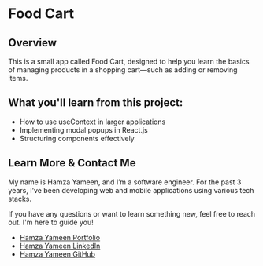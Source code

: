 # Food Cart

## Overview

This is a small app called Food Cart, designed to help you learn the basics of managing products in a shopping cart—such as adding or removing items.

## What you'll learn from this project:

- How to use useContext in larger applications
- Implementing modal popups in React.js
- Structuring components effectively

## Learn More & Contact Me

My name is Hamza Yameen, and I’m a software engineer. For the past 3 years, I’ve been developing web and mobile applications using various tech stacks.

If you have any questions or want to learn something new, feel free to reach out. I'm here to guide you!

- [Hamza Yameen Portfolio](https://hamzayameen.com/)
- [Hamza Yameen LinkedIn](https://www.linkedin.com/in/hamza-yameen/)
- [Hamza Yameen GitHub](https://github.com/hamza-yameen)
